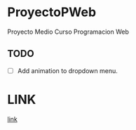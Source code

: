# ProyectoPWeb
Proyecto Medio Curso Programacion Web
  ## TODO
  - [ ] Add animation to dropdown menu.

# LINK
[link](https://eduardosalaz.github.io/ProyectoPWeb/)
